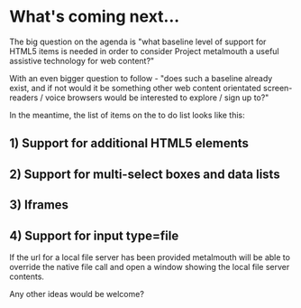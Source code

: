 # What's coming next... #

The big question on the agenda is "what baseline level of support for HTML5 items is needed in order to consider Project metalmouth a useful assistive technology for web content?"

With an even bigger question to follow - "does such a baseline already exist, and if not would it be something other web content orientated screen-readers / voice browsers would be interested to explore / sign up to?"

In the meantime, the list of items on the to do list looks like this:

## 1) Support for additional HTML5 elements ##

## 2) Support for multi-select boxes and data lists ##

## 3) Iframes ##

## 4) Support for input type=file ##

If the url for a local file server has been provided metalmouth will be able to override the native file call and open a window showing the local file server contents.

Any other ideas would be welcome?